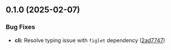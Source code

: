 ## 0.1.0 (2025-02-07)

### Bug Fixes

- **cli:** Resolve typing issue with `figlet` dependency ([2ad7747](https://github.com/storm-software/stryke/commit/2ad7747))